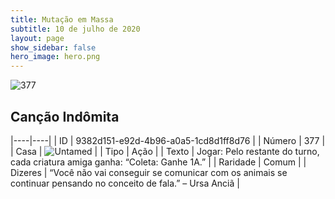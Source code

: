 ```yaml
---
title: Mutação em Massa
subtitle: 10 de julho de 2020
layout: page
show_sidebar: false
hero_image: hero.png
---
```


![377](https://cdn.keyforgegame.com/media/card_front/pt/479_377_GPXHV385FGC3_pt.png)

## Canção Indômita

|----|----|
| ID | 9382d151-e92d-4b96-a0a5-1cd8d1ff8d76 |
| Número | 377 |
| Casa | ![Untamed](https://archonarcana.com/images/thumb/b/bd/Untamed.png/22px-Untamed.png "Indomados") |
| Tipo | Ação |
| Texto | Jogar: Pelo restante do turno, cada criatura amiga ganha: “Coleta: Ganhe 1A.” |
| Raridade | Comum |
| Dizeres | “Você não vai conseguir se comunicar  com os animais se continuar pensando  no conceito de fala.” – Ursa Anciã |
